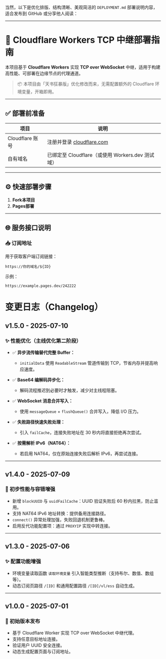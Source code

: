 当然，以下是优化排版、结构清晰、美观简洁的 `DEPLOYMENT.md` 部署说明内容，适合发布到 GitHub 或分享他人阅读：

---

# 🚀 Cloudflare Workers TCP 中继部署指南

本项目基于 **Cloudflare Workers** 实现 **TCP over WebSocket** 中继，适用于构建高性能、可部署在边缘节点的代理通道。

> 📦 本项目由「天书狂暴版」优化修改而来，无需配置额外的 Cloudflare 环境变量，开箱即用。

---

## ✅ 部署前准备

| 项目            | 说明                                             |
| ------------- | ---------------------------------------------- |
| Cloudflare 账号 | 注册并登录 [cloudflare.com](https://cloudflare.com) |
| 自有域名          | 已绑定至 Cloudflare（或使用 Workers.dev 测试域）           |

---

## ⚙️ 快速部署步骤

1. **Fork本项目**
2. **Pages部署**

---

## 🌐 服务接口说明

### 📥 订阅地址

用于获取客户端订阅链接：

```
https://你的域名/${ID}
```

示例：

```
https://example.pages.dev/242222
```


# 变更日志（Changelog）

## v1.5.0 - 2025-07-10

### ✨ 性能优化（主线优化第二阶段）

* ✅ **异步流传输替代完整 Buffer：**

  * `initialData` 使用 `ReadableStream` 管道传输到 TCP，节省内存并提高响应速度。
* ✅ **Base64 编解码异步化：**

  * 解码流程推迟到必要时才触发，减少对主线程阻塞。
* ✅ **WebSocket 消息合并写入：**

  * 使用 `messageQueue` + `flushQueue()` 合并写入，降低 I/O 压力。
* ✅ **失败路径快速失败处理：**

  * 引入 `failCache`，连接失败地址在 30 秒内将直接拒绝再次尝试。
* ✅ **按需解析 IPv6（NAT64）：**

  * 若启用 NAT64，仅在原始连接失败后解析 IPv6，再尝试连接。

---

## v1.4.0 - 2025-07-09

### 🔧 初步性能与容错增强

* 新增 `blockUUID` 与 `uuidFailCache`：UUID 验证失败后 60 秒内拉黑，防止滥用。
* 支持 NAT64 IPv6 地址转换：提供备用连接路径。
* `connect()` 异常处理加强，失败回退机制更鲁棒。
* 启用反代功能配置项：通过 `PROXYIP` 实现中转连接。

---

## v1.3.0 - 2025-07-06

### ✨ 配置功能增强

* 环境变量读取函数 `读取环境变量` 引入智能类型推断（支持布尔、数值、数组等）。
* 动态订阅页路径 `/[ID]` 和通用配置路径 `/[ID]/vl/ess` 自动生成。

---

## v1.0.0 - 2025-07-01

### 🎉 初始版本发布

* 基于 Cloudflare Worker 实现 TCP over WebSocket 中继代理。
* 支持任意目标地址连接。
* 验证用户 UUID 安全连接。
* 动态生成配置页面与订阅地址。
